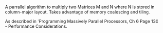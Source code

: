 A parrallel algorithm to multiply two Matrices M and N where N is stored in column-major layout. Takes advantage of memory coalescing and tiling.


As described in 'Programming Massively Parallel Processors, Ch 6 Page 130 - Performance Considerations.
